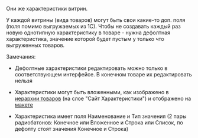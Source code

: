 Они же характеристики витрин.

У каждой витрины (вида товаров) могут быть свои какие-то доп. поля (поля помимо выгружаемых из 1С). Чтобы не создавать каждый раз новую однотипную характеристику в товаре - нужна дефолтная характеристика, значение которой будет пустым у только что выгруженных товаров.

Замечания:
- Дефолтные характеристики редактировать можно только в соответствующем интерфейсе. В конечном товаре их редактировать нельзя

- Характеристики могут быть вложенными, как изображено в [иерархии товаров](https://xmind.app/mindmap/iierarkhiia-tovarov/cszhHX/?from=gallery) (на слое "Сайт Характеристики") и отображено на [макете](https://www.figma.com/design/TQrXQTtTwlnhrJIVcBIVbY/%D0%9C%D0%B0%D1%81%D0%BB%D0%BE-%D0%A1%D0%9F%D0%91?node-id=499-7195&t=qSCTjeh4aDkbnEP3-4)

- Характеристика имеет поля Наименование и Тип значения (2 пары радиобатонов: Конечное или Вложенное и Строка или Список, по дефолту стоят значения Конечное и Строка)